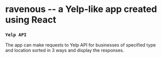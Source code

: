 # ravenous --  a Yelp-like app created using React

### `Yelp API`

The app can make requests to Yelp API for businesses of specified type and location sorted in 3 ways and display the responses.  
